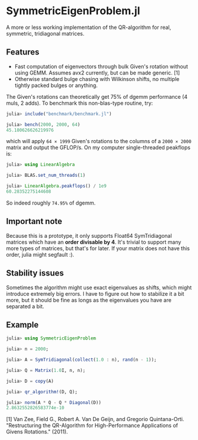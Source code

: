 # SymmetricEigenProblem.jl

A more or less working implementation of the QR-algorithm for real, symmetric, tridiagonal matrices.

## Features
- Fast computation of eigenvectors through bulk Given's rotation without using GEMM. Assumes avx2 currently, but can be made generic. [1]
- Otherwise standard bulge chasing with Wilkinson shifts, no multiple tightly packed bulges or anything.

The Given's rotations can theoretically get 75% of dgemm performance (4 muls, 2 adds). To benchmark this non-blas-type routine, try:

```julia
julia> include("benchmark/benchmark.jl")

julia> bench(2000, 2000, 64)
45.180626626219976
```

which will apply `64 × 1999` Given's rotations to the columns of a `2000 × 2000` matrix and output the GFLOP/s. On my computer single-threaded peakflops is:

```julia
julia> using LinearAlgebra

julia> BLAS.set_num_threads(1)

julia> LinearAlgebra.peakflops() / 1e9
60.28352275144608
```

So indeed roughly `74.95%` of dgemm.


## Important note

Because this is a prototype, it only supports Float64 SymTridiagonal matrices which have an **order divisable by 4**. It's trivial to support many more types of matrices, but that's for later. If your matrix does not have this order, julia might segfault :).

## Stability issues

Sometimes the algorithm might use exact eigenvalues as shifts, which might introduce extremely big errors. I have to figure out how to stabilize it a bit more, but it should be fine as longs as the eigenvalues you have are separated a bit.

## Example

```julia
julia> using SymmetricEigenProblem

julia> n = 2000;

julia> A = SymTridiagonal(collect(1.0 : n), rand(n - 1));

julia> Q = Matrix(1.0I, n, n);

julia> D = copy(A)

julia> qr_algorithm!(D, Q);

julia> norm(A * Q - Q * Diagonal(D))
2.8632552826583774e-10
```

[1] Van Zee, Field G., Robert A. Van De Geijn, and Gregorio Quintana-Orti. "Restructuring the QR-Algorithm for High-Performance Applications of Givens Rotations." (2011).
